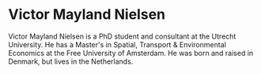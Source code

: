 # Victor Mayland Nielsen

Victor Mayland Nielsen is a PhD student and consultant at the Utrecht University. He has a Master's in Spatial, Transport & Environmental Economics at the Free University of Amsterdam. 
He was born and raised in Denmark, but lives in the Netherlands. 
